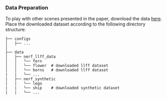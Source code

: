 ### Data Preparation

To play with other scenes presented in the paper, download the
data [here](https://drive.google.com/drive/folders/128yBriW1IG_3NJ5Rp7APSTZsJqdJdfc1). Place the downloaded dataset
according to the following directory structure:

```
├── configs                                                                                                       
│   ├── ...                                                                                     
│                                                                                               
├── data                                                                                                                                                                                                       
│   ├── nerf_llff_data                                                                                                  
│   │   └── fern                                                                                                                             
│   │   └── flower  # downloaded llff dataset                                                                                  
│   │   └── horns   # downloaded llff dataset
|   |   └── ...
|   ├── nerf_synthetic
|   |   └── lego
|   |   └── ship    # downloaded synthetic dataset
|   |   └── ...
```
